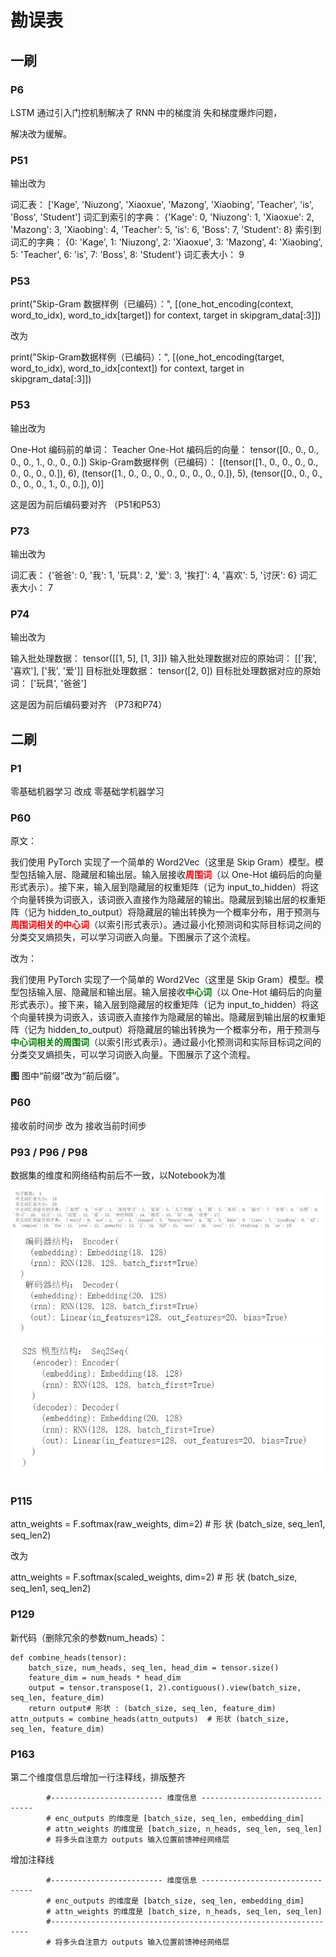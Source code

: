 # 勘误表

## 一刷
### P6

LSTM 通过引入门控机制解决了 RNN 中的梯度消 失和梯度爆炸问题，

解决改为缓解。

### P51

输出改为

 词汇表： ['Kage', 'Niuzong', 'Xiaoxue', 'Mazong', 'Xiaobing', 'Teacher', 'is', 'Boss', 'Student']
 词汇到索引的字典： {'Kage': 0, 'Niuzong': 1, 'Xiaoxue': 2, 'Mazong': 3, 'Xiaobing': 4, 'Teacher': 5, 'is': 6, 'Boss': 7, 'Student': 8}
 索引到词汇的字典： {0: 'Kage', 1: 'Niuzong', 2: 'Xiaoxue', 3: 'Mazong', 4: 'Xiaobing', 5: 'Teacher', 6: 'is', 7: 'Boss', 8: 'Student'}
 词汇表大小： 9

### P53
print("Skip-Gram 数据样例（已编码）：", [(one_hot_encoding(context, word_to_idx),            word_to_idx[target]) for context, target in skipgram_data[:3]])

改为

print("Skip-Gram数据样例（已编码）：", [(one_hot_encoding(target, word_to_idx), word_to_idx[context]) for context, target in skipgram_data[:3]])

### P53

输出改为

One-Hot 编码前的单词： Teacher
One-Hot 编码后的向量： tensor([0., 0., 0., 0., 0., 1., 0., 0., 0.])
Skip-Gram数据样例（已编码）： [(tensor([1., 0., 0., 0., 0., 0., 0., 0., 0.]), 6), (tensor([1., 0., 0., 0., 0., 0., 0., 0., 0.]), 5), (tensor([0., 0., 0., 0., 0., 0., 1., 0., 0.]), 0)]

这是因为前后编码要对齐 （P51和P53）

### P73

输出改为

 词汇表： {'爸爸': 0, '我': 1, '玩具': 2, '爱': 3, '挨打': 4, '喜欢': 5, '讨厌': 6}
 词汇表大小： 7

### P74

输出改为

 输入批处理数据： tensor([[1, 5], [1, 3]])
 输入批处理数据对应的原始词： [['我', '喜欢'], ['我', '爱']]
 目标批处理数据： tensor([2, 0])
 目标批处理数据对应的原始词： ['玩具', '爸爸']

这是因为前后编码要对齐 （P73和P74）

## 二刷

### P1

零基础机器学习 改成 零基础学机器学习

### P60

原文：

我们使用 PyTorch 实现了一个简单的 Word2Vec（这里是 Skip Gram）模型。模型包括输入层、隐藏层和输出层。输入层接收<span style="color:red;">**周围词**</span>（以 One-Hot 编码后的向量形式表示）。接下来，输入层到隐藏层的权重矩阵（记为 input_to_hidden）将这个向量转换为词嵌入，该词嵌入直接作为隐藏层的输出。隐藏层到输出层的权重矩阵（记为 hidden_to_output）将隐藏层的输出转换为一个概率分布，用于预测与<span style="color:red;">**周围词相关的中心词**</span>（以索引形式表示）。通过最小化预测词和实际目标词之间的分类交叉熵损失，可以学习词嵌入向量。下图展示了这个流程。

改为：

我们使用 PyTorch 实现了一个简单的 Word2Vec（这里是 Skip Gram）模型。模型包括输入层、隐藏层和输出层。输入层接收<span style="color:green;">**中心词**</span>（以 One-Hot 编码后的向量形式表示）。接下来，输入层到隐藏层的权重矩阵（记为 input_to_hidden）将这个向量转换为词嵌入，该词嵌入直接作为隐藏层的输出。隐藏层到输出层的权重矩阵（记为 hidden_to_output）将隐藏层的输出转换为一个概率分布，用于预测与<span style="color:green;">**中心词相关的周围词**</span>（以索引形式表示）。通过最小化预测词和实际目标词之间的分类交叉熵损失，可以学习词嵌入向量。下图展示了这个流程。

**图**
图中“前缀”改为“前后缀”。

### P60

接收前时间步 改为 接收当前时间步


### P93 / P96 / P98
数据集的维度和网络结构前后不一致，以Notebook为准

![Alt text](images/8daf31eae3eb392efbb4624feb3c53d.jpg)
![Alt text](images/e4f961d4b53cd9f956d26784e39daa7.jpg)
![Alt text](images/c41f10da370ac2ff5a3dcd63a55db06.jpg)

### P115

attn_weights  =  F.softmax(raw_weights, dim=2) #  形 状 (batch_size,  seq_len1,  seq_len2)

改为

attn_weights  =  F.softmax(scaled_weights, dim=2) #  形 状 (batch_size,  seq_len1,  seq_len2)

### P129

新代码（删除冗余的参数num_heads）：

```
def combine_heads(tensor):
    batch_size, num_heads, seq_len, head_dim = tensor.size()
    feature_dim = num_heads * head_dim
    output = tensor.transpose(1, 2).contiguous().view(batch_size, seq_len, feature_dim)
    return output# 形状 : (batch_size, seq_len, feature_dim)
attn_outputs = combine_heads(attn_outputs)  # 形状 (batch_size, seq_len, feature_dim) 
```

### P163

第二个维度信息后增加一行注释线，排版整齐
```
        #------------------------- 维度信息 --------------------------------
        # enc_outputs 的维度是 [batch_size, seq_len, embedding_dim] 
        # attn_weights 的维度是 [batch_size, n_heads, seq_len, seq_len]  
        # 将多头自注意力 outputs 输入位置前馈神经网络层
```

增加注释线
```
        #------------------------- 维度信息 --------------------------------
        # enc_outputs 的维度是 [batch_size, seq_len, embedding_dim] 
        # attn_weights 的维度是 [batch_size, n_heads, seq_len, seq_len]    
        #-----------------------------------------------------------------   
        # 将多头自注意力 outputs 输入位置前馈神经网络层
```